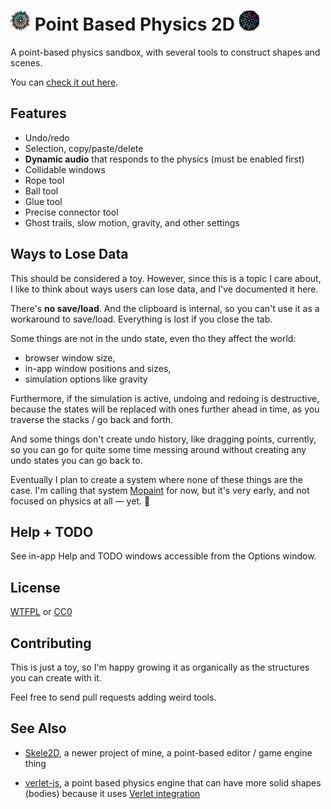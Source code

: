 
# <img src="icon-47x47.png" height="32"> Point Based Physics 2D <img src="icon-48x48.png" height="32">

A point-based physics sandbox, with several tools to construct shapes and scenes.

You can [check it out here](https://1j01.github.io/pbp2d).

## Features

- Undo/redo
- Selection, copy/paste/delete
- **Dynamic audio** that responds to the physics (must be enabled first)
- Collidable windows
- Rope tool
- Ball tool
- Glue tool
- Precise connector tool
- Ghost trails, slow motion, gravity, and other settings

## Ways to Lose Data

This should be considered a toy.
However, since this is a topic I care about, I like to think about ways users can lose data, and I've documented it here.

There's **no save/load**. And the clipboard is internal, so you can't use it as a workaround to save/load. Everything is lost if you close the tab.

Some things are not in the undo state, even tho they affect the world:
- browser window size,
- in-app window positions and sizes,
- simulation options like gravity

Furthermore, if the simulation is active, undoing and redoing is destructive,
because the states will be replaced with ones further ahead in time,
as you traverse the stacks / go back and forth.

And some things don't create undo history, like dragging points, currently,
so you can go for quite some time messing around without creating any undo states you can go back to.

Eventually I plan to create a system where none of these things are the case.
I'm calling that system [Mopaint](https://mopaint.app/) for now, but it's very early, and not focused on physics at all — yet. 🙂

## Help + TODO

See in-app Help and TODO windows accessible from the Options window.

## License

[WTFPL](https://en.wikipedia.org/wiki/WTFPL) or [CC0](https://creativecommons.org/publicdomain/zero/1.0/)

## Contributing

This is just a toy, so I'm happy growing it as organically as the structures you can create with it.

Feel free to send pull requests adding weird tools.

## See Also

* [Skele2D][], a newer project of mine, a point-based editor / game engine thing

* [verlet-js][], a point based physics engine that can have more solid shapes (bodies) because it uses [Verlet integration][]


[Skele2D]: https://github.com/1j01/skele2d
[verlet-js]: https://github.com/subprotocol/verlet-js
[Verlet integration]: https://en.wikipedia.org/wiki/Verlet_integration
